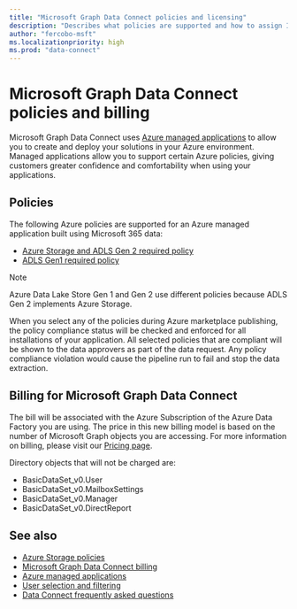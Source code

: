 ```yaml
---
title: "Microsoft Graph Data Connect policies and licensing"
description: "Describes what policies are supported and how to assign ISV access SKUs to organizations."
author: "fercobo-msft"
ms.localizationpriority: high
ms.prod: "data-connect"
---
```


# Microsoft Graph Data Connect policies and billing

Microsoft Graph Data Connect uses [Azure managed applications](/azure/managed-applications/overview) to allow you to create and deploy your solutions in your Azure environment. Managed applications allow you to support certain Azure policies, giving customers greater confidence and comfortability when using your applications.

## Policies

The following Azure policies are supported for an Azure managed application built using Microsoft 365 data:

- [Azure Storage and ADLS Gen 2 required policy](/azure/storage/common/policy-reference)
- [ADLS Gen1 required policy](/azure/data-lake-store/policy-reference)

> [!NOTE]
> Azure Data Lake Store Gen 1 and Gen 2 use different policies because ADLS Gen 2 implements Azure Storage.

When you select any of the policies during Azure marketplace publishing, the policy compliance status will be checked and enforced for all installations of your application. All selected policies that are compliant will be shown to the data approvers as part of the data request. Any policy compliance violation would cause the pipeline run to fail and stop the data extraction.

## Billing for Microsoft Graph Data Connect

The bill will be associated with the Azure Subscription of the Azure Data Factory you are using. The price in this new billing model is based on the number of Microsoft Graph objects you are accessing. For more information on billing, please visit our [Pricing page](https://azure.microsoft.com/pricing/details/graph-data-connect/).

Directory objects that will not be charged are:

- BasicDataSet_v0.User
- BasicDataSet_v0.MailboxSettings
- BasicDataSet_v0.Manager
- BasicDataSet_v0.DirectReport

## See also

- [Azure Storage policies](/azure/storage/common/policy-reference)
- [Microsoft Graph Data Connect billing](https://azure.microsoft.com/pricing/details/graph-data-connect/)
- [Azure managed applications](/azure/managed-applications/overview)
- [User selection and filtering](data-connect-filtering.md)
- [Data Connect frequently asked questions](data-connect-faq.md)
